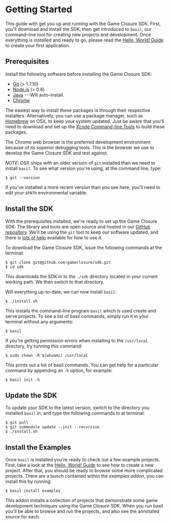 # Getting Started

This guide with get you up and running with the Game Closure
SDK. First, you'll download and install the SDK, then get introduced
to `basil`, our command-line tool for creating new projects
and development. Once everything is installed and ready
to go, please read the [Hello, World! Guide](../guide/hello-world.html)
to create your first application.


## Prerequisites

Install the following software before installing the Game Closure SDK:

* [Git](http://git-scm.com) (> 1.7.10)
* [Node.js](http://nodejs.org) (> 0.8)
* [Java](http://www.oracle.com/technetwork/java/javase/downloads/index.html) ---Will auto-install.
* [Chrome](www.google.com/chrome)

The easiest way to install these packages is through their
respective installers. Alternatively, you can use a package
manager, such as [Homebrew](http://mxcl.github.com/homebrew/) 
on OSX, to keep your system updated. Just be aware that
you'll need to download and set up the [Xcode Command-line Tools](https://developer.apple.com/xcode/)
to build these packages.

The Chrome web browser is the preferred development
environment because of its superior debugging tools. This is
the browser we use to develop the Game Closure SDK and test against.

*NOTE*: OSX ships with an older version of `git` installed
than we need to install `basil`. To see what version you're
using, at the command line, type:

~~~
$ git --version
~~~

If you've installed a more recent version than you see here,
you'll need to edit your `$PATH` environmental variable.


## Install the SDK

With the prerequisites installed, we're ready to set up the
Game Closure SDK. The library and tools are open source and
hosted in our [GitHub repository](https://github.com/gameclosure/sdk).
We'll be using the `git` tool to keep our software updated,
and there is [lots of help](https://help.github.com)
available for how to use it.

To download the Game Closure SDK, issue the following
commands at the terminal:

~~~
$ git clone git@github.com:gameclosure/sdk.git
$ cd sdk
~~~

This downloads the SDK in to the `./sdk` directory located
in your current working path. We then switch to that directory.

Will everything up-to-date, we can now install `basil`:

~~~
$ ./install.sh
~~~

This installs the command-line program `basil` which is used
create and serve projects. To see a list of basil commands,
simply run it in your terminal without any arguments:

~~~
$ basil
~~~

If you're getting permission errors when installing to the
`/usr/local` directory, try running this command:

~~~
$ sudo chown -R $(whoami) /usr/local
~~~

This prints out a list of basil commands. You can get
help for a particular command  by appending an `-h` option,
for example:

~~~
$ basil init -h
~~~


## Update the SDK

To update your SDK to the latest version, switch to the
directory you installed `basil` in, and type the following
commands in at terminal:

~~~
$ git pull
$ git submodule update --init --recursive
$ ./install.sh
~~~


## Install the Examples

Once `basil` is installed you're ready to check out a few
example projects. First, take a look at the [Hello, World! Guide](../guide/hello-world.html)
to see how to create a new project. After that, you should
be ready to browse some more complicated projects. There are
a bunch contained within the *examples addon*, you can
install this by running:

~~~
$ basil install examples
~~~

This addon installs a collection of projects that demonstrate
some game development techniques using the Game Closure
SDK. When you run basil you'll be able to browse and run the
projects, and also see the annotated source for each.

